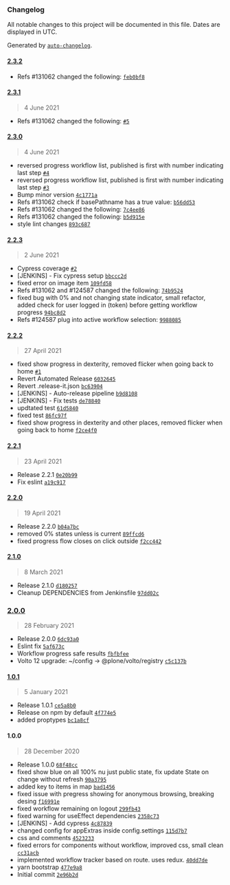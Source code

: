### Changelog

All notable changes to this project will be documented in this file. Dates are displayed in UTC.

Generated by [`auto-changelog`](https://github.com/CookPete/auto-changelog).

#### [2.3.2](https://github.com/eea/volto-workflow-progress/compare/2.3.1...2.3.2)

- Refs #131062 changed the following: [`feb0bf8`](https://github.com/eea/volto-workflow-progress/commit/feb0bf8caa8463329a4ce02423e8a7f83ae038b5)

#### [2.3.1](https://github.com/eea/volto-workflow-progress/compare/2.3.0...2.3.1)

> 4 June 2021

- Refs #131062 changed the following: [`#5`](https://github.com/eea/volto-workflow-progress/pull/5)

#### [2.3.0](https://github.com/eea/volto-workflow-progress/compare/2.2.3...2.3.0)

> 4 June 2021

- reversed progress workflow list, published is first with number indicating last step [`#4`](https://github.com/eea/volto-workflow-progress/pull/4)
- reversed progress workflow list, published is first with number indicating last step [`#3`](https://github.com/eea/volto-workflow-progress/pull/3)
- Bump minor version [`4c1771a`](https://github.com/eea/volto-workflow-progress/commit/4c1771ae67b8ad2e6bcc8c30872e4f96d75e1133)
- Refs #131062 check if basePathname has a true value: [`b56dd53`](https://github.com/eea/volto-workflow-progress/commit/b56dd53be2e14c4d542356e89f3ac307a26b0afe)
- Refs #131062 changed the following: [`7c4ee86`](https://github.com/eea/volto-workflow-progress/commit/7c4ee86aa01a58765e53bc87ad1200a52b582790)
- Refs #131062 changed the following: [`b5d915e`](https://github.com/eea/volto-workflow-progress/commit/b5d915ebe0e18ef3adf802413c9d04581b03b06c)
- style lint changes [`893c687`](https://github.com/eea/volto-workflow-progress/commit/893c68724f1abd4edf6c6f9b8ff164d50f5cdc7b)

#### [2.2.3](https://github.com/eea/volto-workflow-progress/compare/2.2.2...2.2.3)

> 2 June 2021

- Cypress coverage [`#2`](https://github.com/eea/volto-workflow-progress/pull/2)
- [JENKINS] - Fix cypress setup [`bbccc2d`](https://github.com/eea/volto-workflow-progress/commit/bbccc2d947b7f5b3cea8afcc2d9cd26e5c67913e)
- fixed error on image item [`109fd58`](https://github.com/eea/volto-workflow-progress/commit/109fd58e379538498b15769fdce19de8cb75370a)
- Refs #131062 and #124587 changed the following: [`74b9524`](https://github.com/eea/volto-workflow-progress/commit/74b95249e2316b25547d2a95e7719d88cb87635d)
- fixed bug with 0% and not changing state indicator, small refactor, added check for user logged in (token) before getting workflow progress [`94bc8d2`](https://github.com/eea/volto-workflow-progress/commit/94bc8d2274ace4707fb86ab46d0297a19dd147a5)
- Refs #124587 plug into active workflow selection: [`9988085`](https://github.com/eea/volto-workflow-progress/commit/998808573c6d10c7e29c924c18d99f687a29e5cf)

#### [2.2.2](https://github.com/eea/volto-workflow-progress/compare/2.2.1...2.2.2)

> 27 April 2021

- fixed show progress in dexterity, removed flicker when going back to home [`#1`](https://github.com/eea/volto-workflow-progress/pull/1)
- Revert Automated Release [`6032645`](https://github.com/eea/volto-workflow-progress/commit/6032645a385e6a98e84990cc72583cc30ae05eeb)
- Revert .release-it.json [`bc63904`](https://github.com/eea/volto-workflow-progress/commit/bc63904d6b8b1293a5e6e8fa30fef57084b08670)
- [JENKINS] - Auto-release pipeline [`b9d8108`](https://github.com/eea/volto-workflow-progress/commit/b9d8108e6c04b047b780ba8fea84d192cf35119e)
- [JENKINS] - Fix tests [`de78840`](https://github.com/eea/volto-workflow-progress/commit/de78840b30b3a762171ec6107c5cc68aec403d26)
- updtated test [`61d5840`](https://github.com/eea/volto-workflow-progress/commit/61d58407009c0b926e0ded3b5d7bec27d1f5cd62)
- fixed test [`86fc97f`](https://github.com/eea/volto-workflow-progress/commit/86fc97fd2bc88e1d202cebd7170b4bc6af33e3b1)
- fixed show progress in dexterity and other places, removed flicker when going back to home [`f2ce4f0`](https://github.com/eea/volto-workflow-progress/commit/f2ce4f047fb0f4733331a049cb9bac918b9850ce)

#### [2.2.1](https://github.com/eea/volto-workflow-progress/compare/2.2.0...2.2.1)

> 23 April 2021

- Release 2.2.1 [`0e20b99`](https://github.com/eea/volto-workflow-progress/commit/0e20b9936df7448c177b966c2dc170c77b63fc0f)
- Fix eslint [`a19c917`](https://github.com/eea/volto-workflow-progress/commit/a19c917778f6e3d5a6c25e6a6316ba0f7b5652e0)

#### [2.2.0](https://github.com/eea/volto-workflow-progress/compare/2.1.0...2.2.0)

> 19 April 2021

- Release 2.2.0 [`b04a7bc`](https://github.com/eea/volto-workflow-progress/commit/b04a7bc717ef48314ca43353c7b10e4023aa28df)
- removed 0% states unless is current [`89ffcd6`](https://github.com/eea/volto-workflow-progress/commit/89ffcd6d50b5c75068590692e267ac71064a76b3)
- fixed progress flow closes on click outside [`f2cc442`](https://github.com/eea/volto-workflow-progress/commit/f2cc442b3c29a145f382d99e19a43a883a39b346)

#### [2.1.0](https://github.com/eea/volto-workflow-progress/compare/2.0.0...2.1.0)

> 8 March 2021

- Release 2.1.0 [`d180257`](https://github.com/eea/volto-workflow-progress/commit/d180257e068fc928f3b88999fa0cd3a9b775fa13)
- Cleanup DEPENDENCIES from Jenkinsfile [`97dd02c`](https://github.com/eea/volto-workflow-progress/commit/97dd02c9921d054f015a9c6e075c1e4584771496)

### [2.0.0](https://github.com/eea/volto-workflow-progress/compare/1.0.1...2.0.0)

> 28 February 2021

- Release 2.0.0 [`6dc93a0`](https://github.com/eea/volto-workflow-progress/commit/6dc93a0e25e40b8fd92439bcf7296a8dedfec9f1)
- Eslint fix [`5af673c`](https://github.com/eea/volto-workflow-progress/commit/5af673c1d46647102f4e0d03c02ceb46291bf78d)
- Workflow progress safe results [`fbfbfee`](https://github.com/eea/volto-workflow-progress/commit/fbfbfee3b5edde55c831c89380c7b2526e8d37fb)
- Volto 12 upgrade: ~/config -&gt; @plone/volto/registry [`c5c137b`](https://github.com/eea/volto-workflow-progress/commit/c5c137b778f9625338273b10cb4f74d47c41d626)

#### [1.0.1](https://github.com/eea/volto-workflow-progress/compare/1.0.0...1.0.1)

> 5 January 2021

- Release 1.0.1 [`ce5a8b0`](https://github.com/eea/volto-workflow-progress/commit/ce5a8b0494159659aed1e72353d67e1561f7492c)
- Release on npm by default [`4f774e5`](https://github.com/eea/volto-workflow-progress/commit/4f774e56de395557d00e7ae642b35ed417b45840)
- added proptypes [`bc1a8cf`](https://github.com/eea/volto-workflow-progress/commit/bc1a8cf2692f08cebe4fc3e5503cce54c8914b7d)

#### 1.0.0

> 28 December 2020

- Release 1.0.0 [`68f48cc`](https://github.com/eea/volto-workflow-progress/commit/68f48cc50a1bb426ed6d101d8fb15326d5025488)
- fixed show blue on all 100% nu just public state, fix update State on change without refresh [`90a3795`](https://github.com/eea/volto-workflow-progress/commit/90a379532d4ce4ac5e91120fae10abfd389f1dd3)
- added key to items in map [`bad1456`](https://github.com/eea/volto-workflow-progress/commit/bad14568d09954bace9dce68bbf7a4fa6202c34d)
- fixed issue with pregress showing for anonymous browsing, breaking desing [`f16991e`](https://github.com/eea/volto-workflow-progress/commit/f16991e0723a10a7ab3641a6c9f08c639c283bdb)
- fixed workflow remaining on logout [`299fb43`](https://github.com/eea/volto-workflow-progress/commit/299fb43bfb34455fdfd29cd1664a5b9dd9a78972)
- fixed warning for useEffect dependencies [`2358c73`](https://github.com/eea/volto-workflow-progress/commit/2358c73d03db014c059c8d0edbaf4182207fec02)
- [JENKINS] - Add cypress [`4c87839`](https://github.com/eea/volto-workflow-progress/commit/4c878396f2006f1a6c3ca4770f060bc179e0c8ba)
- changed config for appExtras inside config.settings [`115d7b7`](https://github.com/eea/volto-workflow-progress/commit/115d7b77f7445537ad2d0421139010c1b3be9d7b)
- css and comments [`4523233`](https://github.com/eea/volto-workflow-progress/commit/45232334876e86b6a6af9e9bd8ae5b38bca4dc01)
- fixed errors for components without workflow, improved css, small clean [`cc31acb`](https://github.com/eea/volto-workflow-progress/commit/cc31acbb46bcbba615e659dd69fc3a5084382838)
- implemented workflow tracker based on route. uses redux. [`40dd7de`](https://github.com/eea/volto-workflow-progress/commit/40dd7de5cca6a73b34f03e95ece19ff8fae25001)
- yarn bootstrap [`477e9a8`](https://github.com/eea/volto-workflow-progress/commit/477e9a8f8e5d15ebf6df2e845f212e02179b8553)
- Initial commit [`2e96b2d`](https://github.com/eea/volto-workflow-progress/commit/2e96b2d72d77f1ec2ca1ef00b260b7fe7cca07c9)
